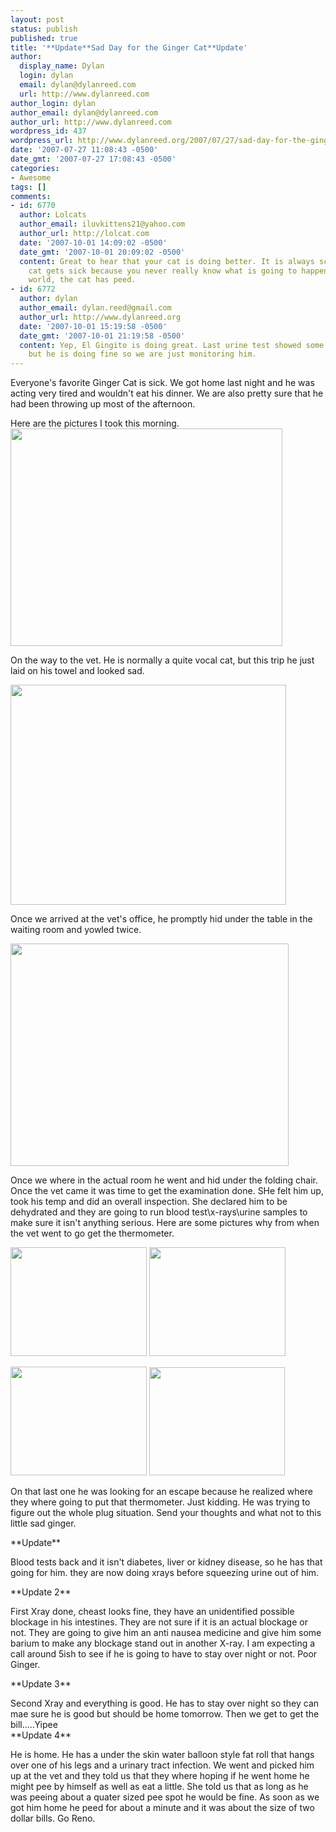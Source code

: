 ```yaml
---
layout: post
status: publish
published: true
title: '**Update**Sad Day for the Ginger Cat**Update'
author:
  display_name: Dylan
  login: dylan
  email: dylan@dylanreed.com
  url: http://www.dylanreed.com
author_login: dylan
author_email: dylan@dylanreed.com
author_url: http://www.dylanreed.com
wordpress_id: 437
wordpress_url: http://www.dylanreed.org/2007/07/27/sad-day-for-the-ginger-cat/
date: '2007-07-27 11:08:43 -0500'
date_gmt: '2007-07-27 17:08:43 -0500'
categories:
- Awesome
tags: []
comments:
- id: 6770
  author: Lolcats
  author_email: iluvkittens21@yahoo.com
  author_url: http://lolcat.com
  date: '2007-10-01 14:09:02 -0500'
  date_gmt: '2007-10-01 20:09:02 -0500'
  content: Great to hear that your cat is doing better. It is always scary when a
    cat gets sick because you never really know what is going to happen! Joy to the
    world, the cat has peed.
- id: 6772
  author: dylan
  author_email: dylan.reed@gmail.com
  author_url: http://www.dylanreed.org
  date: '2007-10-01 15:19:58 -0500'
  date_gmt: '2007-10-01 21:19:58 -0500'
  content: Yep, El Gingito is doing great. Last urine test showed some bacteria still
    but he is doing fine so we are just monitoring him.
---
```

<p> Everyone's favorite Ginger Cat is sick. We got home last night and he was acting very tired and wouldn't eat his dinner. We are also pretty sure that he had been throwing up most of the afternoon.</p>
<p>Here are the pictures I took this morning.<img src="http://farm2.static.flickr.com/1156/915681603_fdb0589f58.jpg?v=0" height="348" width="435" /></p>
<p>On the way to the vet. He is normally a quite vocal cat, but this trip he just laid on his towel and looked sad.</p>
<p><img src="http://farm2.static.flickr.com/1213/915778847_49bd3d5487.jpg?v=0" height="352" width="441" /></p>
<p>Once we arrived at the vet's office, he promptly hid under the table in the waiting room and yowled twice.</p>
<p><img src="http://farm2.static.flickr.com/1222/915847203_c354d1e65e.jpg?v=1185556234" height="356" width="445" /></p>
<p>Once we where in the actual room he went and hid under the folding chair. Once the vet came it was time to get the examination done. SHe felt him up, took his temp and did an overall inspection. She declared him to be dehydrated and they are going to run blood test\x-rays\urine samples to make sure it isn't anything serious. Here are some pictures why from when the vet went to go get the thermometer.</p>
<p><img src="http://farm2.static.flickr.com/1034/916778242_37c8f569d2.jpg?v=0" height="174" width="218" /> <img src="http://farm2.static.flickr.com/1070/915945473_aaafb1aa1e.jpg?v=0" height="174" width="218" /></p>
<p><img src="http://farm2.static.flickr.com/1091/915963263_d47f874a59.jpg?v=0" height="174" width="218" /> <img src="http://farm2.static.flickr.com/1056/915972123_085bab793e.jpg?v=0" height="173" width="217" /></p>
<p>On that last one he was looking for an escape because he realized where they where going to put that thermometer. Just kidding. He was trying to figure out the whole plug situation. Send your thoughts and what not to this little sad ginger.</p>
<p>**Update**</p>
<p>Blood tests back and it isn't diabetes, liver or kidney disease, so he has that going for him. they are now doing xrays before squeezing urine out of him.</p>
<p>**Update 2**</p>
<p>First Xray done, cheast looks fine, they have an unidentified possible blockage in his intestines. They are not sure if it is an actual blockage or not. They are going to give him an anti nausea medicine and give him some barium to make any blockage stand out in another X-ray. I am expecting a call around 5ish to see if he is going to have to stay over night or not. Poor Ginger.</p>
<p>**Update 3**</p>
<p>Second Xray and everything is good. He has to stay over night so they can mae sure he is good but should be home tomorrow. Then we get to get the bill.....Yipee<br />
**Update 4**</p>
<p>He is home. He has a under the skin water balloon style fat roll that hangs over one of his legs and a urinary tract infection. We went and picked him up at the vet and they told us that they where hoping if he went home he might pee by himself as well as eat a little. She told us that as long as he was peeing about a quater sized pee spot he would be fine. As soon as we got him home he peed for about a minute and it was about the size of two dollar bills. Go Reno.</p>
